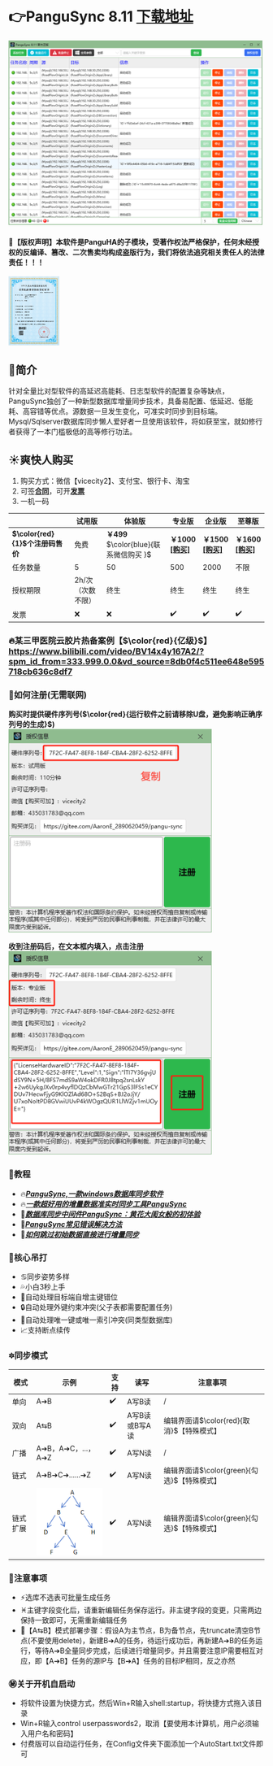 

# 👉PanguSync 8.11 [下载地址](https://pan.baidu.com/s/1WesHaKGO7uQMhPNE-BTDmg?pwd=abcd#list/path=%2F)

<img src="主界面.png" width="500px" />

#### 📘【版权声明】本软件是PanguHA的子模块，受著作权法严格保护，任何未经授权的反编译、篡改、二次售卖均构成盗版行为，我们将依法追究相关责任人的法律责任！！！
<img src="copyrights.png" width="100px"  />

##   🌵简介
针对全量比对型软件的高延迟高能耗、日志型软件的配置复杂等缺点，PanguSync独创了一种新型数据库增量同步技术，具备易配置、低延迟、低能耗、高容错等优点。源数据一旦发生变化，可准实时同步到目标端。Mysql/Sqlserver数据库同步懒人爱好者一旦使用该软件，将如获至宝，就如修行者获得了一本门槛极低的高等修行功法。
##  ☀️爽快人购买
1. 购买方式：微信【vicecity2】、支付宝、银行卡、淘宝
2. 可签[**合同**](https://pan.baidu.com/s/1U7jMJv-76q36T6diGwAVug?pwd=abcd#list/path=%2F)，可开[**发票**](https://pan.baidu.com/s/1U7jMJv-76q36T6diGwAVug?pwd=abcd#list/path=%2F)
3. 一机一码









|  |试用版|体验版|专业版 | 企业版  | 至尊版 |
|---|---|---|---|---|---|
| **$\color{red}{1}$个注册码售价**  |免费  | **￥499**<br> $\color{blue}{联系微信购买 }$   |  **￥1000** <br>[**[购买]**](https://item.taobao.com/item.htm?ft=t&id=754824495442)|   **￥1500** <br>[**[购买]**](https://item.taobao.com/item.htm?id=761877111372)|   **￥1600** <br> [**[购买]**](https://item.taobao.com/item.htm?ft=t&id=767418824294) |
| 任务数量 |  5   |50   |500   |  2000  |  不限 |
|授权期限|   2h/次（次数不限） | 终生  &nbsp;&nbsp;&nbsp;&nbsp;  | 终生  &nbsp;&nbsp;&nbsp;&nbsp;  |  终生  &nbsp;&nbsp;&nbsp;&nbsp; |  终生  &nbsp;&nbsp;&nbsp;&nbsp; | 
| 发票 | ❌|❌| ✔️  |✔️  |  ✔️ | 




### 🔥某三甲医院云胶片热备案例【$\color{red}{亿级}$】https://www.bilibili.com/video/BV14x4y167A2/?spm_id_from=333.999.0.0&vd_source=8db0f4c511ee648e595718cb636c8df7





### 🔰如何注册(无需联网)
 **购买时提供硬件序列号($\color{red}{运行软件之前请移除U盘，避免影响正确序列号的生成}$)** 
<br>
<img src="序列号.png" width="400px"  />


 **收到注册码后，在文本框内填入，点击注册** 
<br>
<img src="注册码.png" width="400px"  />







 ### 📜教程
- 🔥[**_PanguSync,一款windows数据库同步软件_**](https://zhuanlan.zhihu.com/p/680995986)
- 🔥[**_一款超好用的增量数据准实时同步工具PanguSync_**](https://zhuanlan.zhihu.com/p/686039921)
- 🙎[**_数据库同步中间件PanguSync：黄花大闺女般的初体验_**](https://blog.csdn.net/sss899000/article/details/146512375)
- 🌈[**_PanguSync常见错误解决方法_**](https://blog.csdn.net/sss899000/article/details/139549129)
- 🚴[**_如何跳过初始数据直接进行增量同步_**](https://blog.csdn.net/sss899000/article/details/146609891)




### 🔫核心吊打
- ♋️同步姿势多样
- 💦小白3秒上手
- 👢自动处理目标端自增主键错位
- 🔒自动处理外键约束冲突(父子表都需要配置任务)
- 🔑自动处理唯一键或唯一索引冲突(同类型数据库)
- 📈支持断点续传







### 🔯同步模式

| 模式| 示例 |支持|读写| 注意事项 |
|---|---|---|---|---|
| 单向| A➔B |✔️  |A写B读|/|
| 双向|A⇆B|✔️  |A写B读或B写A读|编辑界面请$\color{red}{取消}$【特殊模式】|
| 广播|A➔B，A➔C，...，A➔Z|✔️  |A写N读|/|
| 链式| A➔B➔C➔......➔Z |✔️  |A写N读|编辑界面请$\color{green}{勾选}$【特殊模式】|
| 链式扩展| ![输入图片说明](%E5%8D%95%E5%90%91%E6%A0%91%E5%BD%A2.png) |✔️  |A写N读|编辑界面请$\color{green}{勾选}$【特殊模式】|






### 📢注意事项
- ⚡️选库不选表可批量生成任务
- ♓️主键字段变化后，请重新编辑任务保存运行。非主键字段的变更，只需两边保持一致即可，无需重新编辑任务
- 🔄【A⇆B】模式部署步骤：假设A为主节点，B为备节点，先truncate清空B节点(不要使用delete)，新建B➔A的任务，待运行成功后，再新建A➔B的任务运行，等待A➔B全量同步完成，后续进行增量同步。并且需要注意IP需要相互对应，即【A➔B】任务的源IP与【B➔A】任务的目标IP相同，反之亦然




### ㊙️关于开机自启动
- 将软件设置为快捷方式，然后Win+R输入shell:startup，将快捷方式拖入该目录
- Win+R输入control userpasswords2，取消【要使用本计算机，用户必须输入用户名和密码】
- 付费版可以自动运行任务，在Config文件夹下面添加一个AutoStart.txt文件即可
















